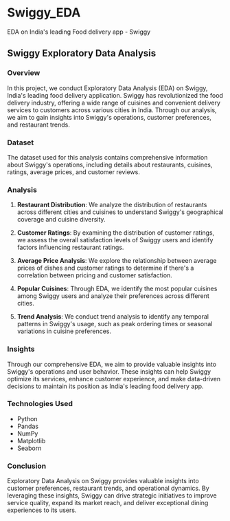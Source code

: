 # Swiggy_EDA
EDA on India's leading Food delivery app - Swiggy
## Swiggy Exploratory Data Analysis

### Overview
In this project, we conduct Exploratory Data Analysis (EDA) on Swiggy, India's leading food delivery application. Swiggy has revolutionized the food delivery industry, offering a wide range of cuisines and convenient delivery services to customers across various cities in India. Through our analysis, we aim to gain insights into Swiggy's operations, customer preferences, and restaurant trends.

### Dataset
The dataset used for this analysis contains comprehensive information about Swiggy's operations, including details about restaurants, cuisines, ratings, average prices, and customer reviews. 

### Analysis
1. **Restaurant Distribution**: We analyze the distribution of restaurants across different cities and cuisines to understand Swiggy's geographical coverage and cuisine diversity.

2. **Customer Ratings**: By examining the distribution of customer ratings, we assess the overall satisfaction levels of Swiggy users and identify factors influencing restaurant ratings.

3. **Average Price Analysis**: We explore the relationship between average prices of dishes and customer ratings to determine if there's a correlation between pricing and customer satisfaction.

4. **Popular Cuisines**: Through EDA, we identify the most popular cuisines among Swiggy users and analyze their preferences across different cities.

5. **Trend Analysis**: We conduct trend analysis to identify any temporal patterns in Swiggy's usage, such as peak ordering times or seasonal variations in cuisine preferences.

### Insights
Through our comprehensive EDA, we aim to provide valuable insights into Swiggy's operations and user behavior. These insights can help Swiggy optimize its services, enhance customer experience, and make data-driven decisions to maintain its position as India's leading food delivery app.

### Technologies Used
- Python
- Pandas
- NumPy
- Matplotlib
- Seaborn

### Conclusion
Exploratory Data Analysis on Swiggy provides valuable insights into customer preferences, restaurant trends, and operational dynamics. By leveraging these insights, Swiggy can drive strategic initiatives to improve service quality, expand its market reach, and deliver exceptional dining experiences to its users.
